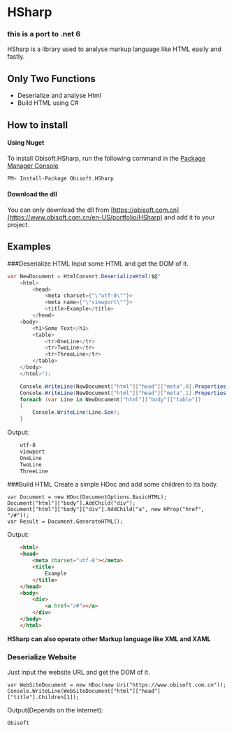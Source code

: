 # HSharp
### this is a port to .net 6
HSharp is a library used to analyse markup language like HTML easily and fastly. 

## Only Two Functions
* Deserialize and analyse Html
* Build HTML using C#

## How to install
#### Using Nuget
To install Obisoft.HSharp, run the following command in the [Package Manager Console](https://docs.nuget.org/docs/start-here/using-the-package-manager-console)  
````bash
PM> Install-Package Obisoft.HSharp
````
#### Download the dll
You can only download the dll from [https://obisoft.com.cn](https://www.obisoft.com.cn/en-US/portfolio/HSharp) and add it to your project.
## Examples
###Deserialize HTML
Input some HTML and get the DOM of it.  
````csharp
var NewDocument = HtmlConvert.DeserializeHtml($@"
    <html>
        <head>
            <meta charset={"\"utf-8\""}>
            <meta name={"\"viewport\""}>
            <title>Example</title>
        </head>
    <body>
        <h1>Some Text</h1>
        <table>
            <tr>OneLine</tr>
            <tr>TwoLine</tr>
            <tr>ThreeLine</tr>
        </table>
    </body>
    </html>");

    Console.WriteLine(NewDocument["html"]["head"]["meta",0].Properties["charset"]);
    Console.WriteLine(NewDocument["html"]["head"]["meta",1].Properties["name"]);
    foreach (var Line in NewDocument["html"]["body"]["table"])
    {
        Console.WriteLine(Line.Son);
    }
````
Output:  
````html
    utf-8
    viewport
    OneLine
    TwoLine
    ThreeLine
````
###Build HTML
Create a simple HDoc and add some children to its body.  
````CSharp
var Document = new HDoc(DocumentOptions.BasicHTML);
Document["html"]["body"].AddChild("div");
Document["html"]["body"]["div"].AddChild("a", new HProp("href", "/#"));
var Result = Document.GenerateHTML();
````
Output:
````html
    <html>
    <head>
        <meta charset="utf-8"></meta>
        <title>
            Example
        </title>
    </head>
    <body>
        <div>
            <a href="/#"></a>
        </div>
    </body>
    </html>
````
**HSharp can also operate other Markup language like XML and XAML**

### Deserialize Website
Just input the website URL and get the DOM of it.  
````CSharp
var WebSiteDocument = new HDoc(new Uri("https://www.obisoft.com.cn"));
Console.WriteLine(WebSiteDocument["html"]["head"]["title"].Children[1]);
````
Output(Depends on the Internet):  

    Obisoft
